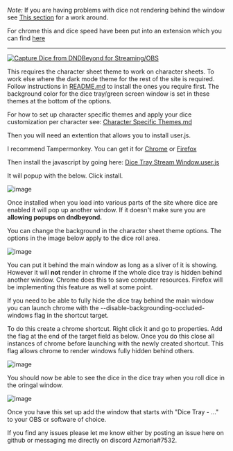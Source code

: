_Note:_ If you are having problems with dice not rendering behind the window see <a href="https://github.com/Azmoria/dndbeyonddark/blob/master/Dice%20Capture%20README.md#:~:text=You%20can%20put,hidden%20behind%20others.">This section</a> for a work around.



For chrome this and dice speed have been put into an extension which you can find <a href="https://chrome.google.com/webstore/detail/beyond-dice-tray/endcocbbbeihjgkcpopkkldchjfhjagn?hl=en&authuser=0">here</a>





----


[![Capture Dice from DNDBeyond for Streaming/OBS](https://user-images.githubusercontent.com/65363489/150996224-001f9634-2a69-435b-8a70-a2190cb8d500.png)](https://youtu.be/mpB4d-lpnRU")


This requires the character sheet theme to work on character sheets. To work else where the dark mode theme for the rest of the site is required. Follow instructions in <a href="https://github.com/Azmoria/dndbeyonddark/blob/master/README.md">README.md</a> to install the ones you require first. The background color for the dice tray/green screen window is set in these themes at the bottom of the options. 

For how to set up character specific themes and apply your dice customization per character see: <a href="https://github.com/Azmoria/dndbeyonddark/blob/master/Character%20Specific%20Themes.md">Character Specific Themes.md</a>



Then you will need an extention that allows you to install user.js.

 I recommend Tampermonkey. You can get it for <a href="https://chrome.google.com/webstore/detail/tampermonkey/dhdgffkkebhmkfjojejmpbldmpobfkfo?hl=en">Chrome</a> or <a href="https://addons.mozilla.org/en-CA/firefox/addon/tampermonkey/">Firefox</a>


Then install the javascript by going here: <a href="https://github.com/Azmoria/dndbeyonddark/raw/master/Dice%20Tray%20Stream%20Window.user.js">Dice Tray Stream Window.user.js</a>

It will popup with the below. Click install.

![image](https://user-images.githubusercontent.com/65363489/150918125-1e9cd2a0-b1ae-4ec5-acd1-1bbc727c04f9.png)

Once installed when you load into various parts of the site where dice are enabled it will pop up another window. If it doesn't make sure you are **allowing popups on dndbeyond.** 

You can change the background in the character sheet theme options. The options in the image below apply to the dice roll area.

 ![image](https://user-images.githubusercontent.com/65363489/151418937-3e1a7e51-1ed7-49f6-ad6e-166acff479cd.png)


You can put it behind the main window as long as a sliver of it is showing. However it will **not** render in chrome if the whole dice tray is hidden behind another window. Chrome does this to save computer resources. Firefox will be implementing this feature as well at some point. 

If you need to be able to fully hide the dice tray behind the main window you can launch chrome with the --disable-backgrounding-occluded-windows flag in the shortcut target.

To do this create a chrome shortcut. Right click it and go to properties. Add the flag at the end of the target field as below. Once you do this close all instances of chrome before launching with the newly created shortcut. This flag allows chrome to render windows fully hidden behind others.

![image](https://user-images.githubusercontent.com/65363489/151623771-bab3c82e-e209-4af5-ace3-7fe890261a23.png)




You should now be able to see the dice in the dice tray when you roll dice in the oringal window.

![image](https://user-images.githubusercontent.com/65363489/150919806-f34d6935-2fd9-46a3-a255-ed7001ea2802.png)

Once you have this set up add the window that starts with "Dice Tray - ..." to your OBS or software of choice.



If you find any issues please let me know either by posting an issue here on github or messaging me directly on discord Azmoria#7532.




